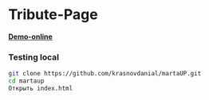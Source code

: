 # Tribute-Page

[**Demo-online**](https://krasnovdanial.github.io/Tribute-Page/)

### Testing local

```sh
git clone https://github.com/krasnovdanial/martaUP.git
cd martaup
Открыть index.html
```

